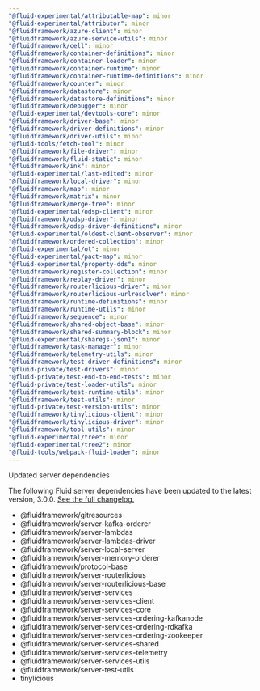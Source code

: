 ```yaml
---
"@fluid-experimental/attributable-map": minor
"@fluid-experimental/attributor": minor
"@fluidframework/azure-client": minor
"@fluidframework/azure-service-utils": minor
"@fluidframework/cell": minor
"@fluidframework/container-definitions": minor
"@fluidframework/container-loader": minor
"@fluidframework/container-runtime": minor
"@fluidframework/container-runtime-definitions": minor
"@fluidframework/counter": minor
"@fluidframework/datastore": minor
"@fluidframework/datastore-definitions": minor
"@fluidframework/debugger": minor
"@fluid-experimental/devtools-core": minor
"@fluidframework/driver-base": minor
"@fluidframework/driver-definitions": minor
"@fluidframework/driver-utils": minor
"@fluid-tools/fetch-tool": minor
"@fluidframework/file-driver": minor
"@fluidframework/fluid-static": minor
"@fluidframework/ink": minor
"@fluid-experimental/last-edited": minor
"@fluidframework/local-driver": minor
"@fluidframework/map": minor
"@fluidframework/matrix": minor
"@fluidframework/merge-tree": minor
"@fluid-experimental/odsp-client": minor
"@fluidframework/odsp-driver": minor
"@fluidframework/odsp-driver-definitions": minor
"@fluid-experimental/oldest-client-observer": minor
"@fluidframework/ordered-collection": minor
"@fluid-experimental/ot": minor
"@fluid-experimental/pact-map": minor
"@fluid-experimental/property-dds": minor
"@fluidframework/register-collection": minor
"@fluidframework/replay-driver": minor
"@fluidframework/routerlicious-driver": minor
"@fluidframework/routerlicious-urlresolver": minor
"@fluidframework/runtime-definitions": minor
"@fluidframework/runtime-utils": minor
"@fluidframework/sequence": minor
"@fluidframework/shared-object-base": minor
"@fluidframework/shared-summary-block": minor
"@fluid-experimental/sharejs-json1": minor
"@fluidframework/task-manager": minor
"@fluidframework/telemetry-utils": minor
"@fluidframework/test-driver-definitions": minor
"@fluid-private/test-drivers": minor
"@fluid-private/test-end-to-end-tests": minor
"@fluid-private/test-loader-utils": minor
"@fluidframework/test-runtime-utils": minor
"@fluidframework/test-utils": minor
"@fluid-private/test-version-utils": minor
"@fluidframework/tinylicious-client": minor
"@fluidframework/tinylicious-driver": minor
"@fluidframework/tool-utils": minor
"@fluid-experimental/tree": minor
"@fluid-experimental/tree2": minor
"@fluid-tools/webpack-fluid-loader": minor
---
```


Updated server dependencies

The following Fluid server dependencies have been updated to the latest version, 3.0.0. [See the full changelog.](https://github.com/microsoft/FluidFramework/releases/tag/server_v3.0.0)

- @fluidframework/gitresources
- @fluidframework/server-kafka-orderer
- @fluidframework/server-lambdas
- @fluidframework/server-lambdas-driver
- @fluidframework/server-local-server
- @fluidframework/server-memory-orderer
- @fluidframework/protocol-base
- @fluidframework/server-routerlicious
- @fluidframework/server-routerlicious-base
- @fluidframework/server-services
- @fluidframework/server-services-client
- @fluidframework/server-services-core
- @fluidframework/server-services-ordering-kafkanode
- @fluidframework/server-services-ordering-rdkafka
- @fluidframework/server-services-ordering-zookeeper
- @fluidframework/server-services-shared
- @fluidframework/server-services-telemetry
- @fluidframework/server-services-utils
- @fluidframework/server-test-utils
- tinylicious
